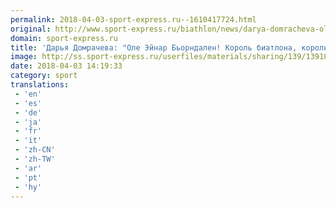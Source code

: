 ```yaml
---
permalink: 2018-04-03-sport-express.ru--1610417724.html
original: http://www.sport-express.ru/biathlon/news/darya-domracheva-ole-eynar-borndalen-korol-biatlona-korol-i-v-zhizni-gorzhus-etim-muzhchinoy-1391882/
domain: sport-express.ru
title: 'Дарья Домрачева: "Оле Эйнар Бьорндален! Король биатлона, король и в жизни. Горжусь этим мужчиной"'
image: http://ss.sport-express.ru/userfiles/materials/sharing/139/1391882.jpg
date: 2018-04-03 14:19:33
category: sport
translations: 
 - 'en'
 - 'es'
 - 'de'
 - 'ja'
 - 'fr'
 - 'it'
 - 'zh-CN'
 - 'zh-TW'
 - 'ar'
 - 'pt'
 - 'hy'
---
```


